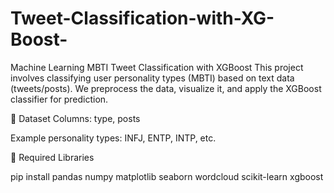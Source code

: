 # Tweet-Classification-with-XG-Boost-
Machine Learning
MBTI Tweet Classification with XGBoost
This project involves classifying user personality types (MBTI) based on text data (tweets/posts). We preprocess the data, visualize it, and apply the XGBoost classifier for prediction.

📁 Dataset
Columns: type, posts

Example personality types: INFJ, ENTP, INTP, etc.

🔧 Required Libraries

pip install pandas numpy matplotlib seaborn wordcloud scikit-learn xgboost

